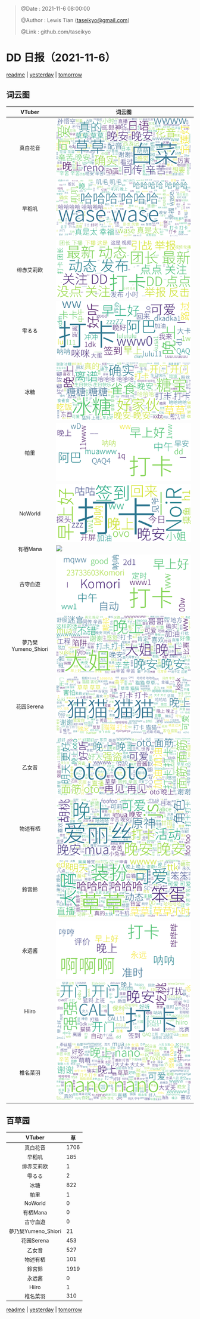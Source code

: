 > @Date    : 2021-11-6 08:00:00
>
> @Author  : Lewis Tian (taseikyo@gmail.com)
>
> @Link    : github.com/taseikyo

# DD 日报（2021-11-6）

[readme](../README.md) | [yesterday](2021-11-5.md) | [tomorrow](2021-11-7.md)

## 词云图

|VTuber|词云图|
|:-:|-|
|真白花音|![](../../images/daily/21402309_2021-11-6_purge_wordcloud.png)|
|早稻叽|![](../../images/daily/41682_2021-11-6_purge_wordcloud.png)|
|绯赤艾莉欧|![](../../images/daily/21396545_2021-11-6_purge_wordcloud.png)|
|雫るる|![](../../images/daily/21013446_2021-11-6_purge_wordcloud.png)|
|冰糖|![](../../images/daily/876396_2021-11-6_purge_wordcloud.png)|
|帕里|![](../../images/daily/4895312_2021-11-6_purge_wordcloud.png)|
|NoWorld|![](../../images/daily/21448649_2021-11-6_purge_wordcloud.png)|
|有栖Mana|![](../../images/daily/6542258_2021-11-6_purge_wordcloud.png)|
|古守血遊|![](../../images/daily/8725120_2021-11-6_purge_wordcloud.png)|
|夢乃栞Yumeno_Shiori|![](../../images/daily/14052636_2021-11-6_purge_wordcloud.png)|
|花园Serena|![](../../images/daily/14327465_2021-11-6_purge_wordcloud.png)|
|乙女音|![](../../images/daily/21320551_2021-11-6_purge_wordcloud.png)|
|物述有栖|![](../../images/daily/21449083_2021-11-6_purge_wordcloud.png)|
|鈴宮鈴|![](../../images/daily/21685677_2021-11-6_purge_wordcloud.png)|
|永远酱|![](../../images/daily/21701071_2021-11-6_purge_wordcloud.png)|
|Hiiro|![](../../images/daily/21919321_2021-11-6_purge_wordcloud.png)|
|椎名菜羽|![](../../images/daily/22347054_2021-11-6_purge_wordcloud.png)|

## 百草园

|VTuber|草|
|:-:|-|
|真白花音|1706|
|早稻叽|185|
|绯赤艾莉欧|1|
|雫るる|2|
|冰糖|822|
|帕里|1|
|NoWorld|0|
|有栖Mana|0|
|古守血遊|0|
|夢乃栞Yumeno_Shiori|21|
|花园Serena|453|
|乙女音|527|
|物述有栖|101|
|鈴宮鈴|1919|
|永远酱|0|
|Hiiro|1|
|椎名菜羽|310|

[readme](../README.md) | [yesterday](2021-11-5.md) | [tomorrow](2021-11-7.md)
